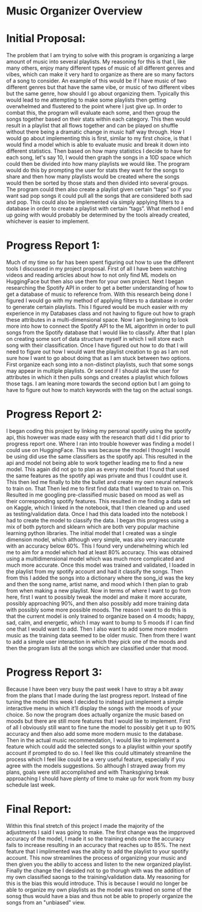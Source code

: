 # Music Organizer Overview

# Initial Proposal:
The problem that I am trying to solve with this program is organizing a large amount of music into several playlists. My reasoning for this is that I, like many others, enjoy many different types of music of all different genres and vibes, which can make it very hard to organize as there are so many factors of a song to consider. An example of this would be if I have music of two different genres but that have the same vibe, or music of two different vibes but the same genre, how should I go about organizing them. Typically this would lead to me attempting to make some playlists then getting overwhelmed and flustered to the point where I just give up. In order to combat this, the program will evaluate each some, and then group the songs together based on their stats within each category. This then would result in a playlist that all flows together and can be played on shuffle without there being a dramatic change in music half way through. 
How I would go about implementing this is first, similar to my first choice, is that I would find a model which is able to evaluate music and break it down into different statistics. Then based on how many statistics I decide to have for each song, let's say 10, I would then graph the songs in a 10D space which could then be divided into how many playlists we would like. The program would do this by prompting the user for stats they want for the songs to share and then how many playlists would be created where the songs would then be sorted by those stats and then divided into several groups. The program could then also create a playlist given certain “tags”  so if you want sad pop songs it could pull all the songs that are considered both sad and pop. This could also be implemented via simply applying filters to a database in order to create a playlist with certain “tags”. What method I end up going with would probably be determined by the tools already created, whichever is easier to implement. 

# Progress Report 1:
Much of my time so far has been spent figuring out how to use the different tools I discussed in my project proposal. First of all I have been watching videos and reading articles about how to not only find ML models on HuggingFace but then also use them for your own project. Next I began researching the Spotify API in order to get a better understanding of how to get a database of music to reference from. With this research being done I figured I would go with my method of applying filters to a database in order to generate certain playlists. This I figured would be much easier with my experience in my Databases class and not having to figure out how to graph these attributes in a multi-dimensional space. Now I am beginning to look more into how to connect the Spotify API to the ML algorithm in order to pull songs from the Spotify database that I would like to classify. After that I plan on creating some sort of data structure myself in which I will store each song with their classification.
Once I have figured out how to do that I will need to figure out how I would want the playlist creation to go as I am not sure how I want to go about doing that as I am stuck between two options. First organize each song into a non-distinct playlists, such that some songs may appear in multiple playlists. Or second if I should ask the user for attributes in which it then pulls songs and creates a playlist which follows those tags. I am leaning more towards the second option but I am going to have to figure out how to match keywords with the tag on the actual songs.

# Progress Report 2:
I began coding this project by linking my personal spotify using the spotify api, this however was made easy with the research thatI did t I did prior to progress report one. Where I ran into trouble however was finding a model I could use on HuggingFace. This was because the model I thought I would be using did use the same classifiers as the spotify api. This resulted in the api and model not being able to work together leading me to find a new model. This again did not go to plan as every model that I found that used the same features as the spotify api was private and thus I couldnt use it. This then led me finally to bite the bullet and create my own neural network to train on.
That Then led me to first find data that I wanted to train on. This Resulted in me googling pre-classified music based on mood as well as their corresponding spotify features. This resulted in me finding a data set on Kaggle, which I linked in the notebook, that I then cleaned up and used as testing/validation data. Once I had this data loaded into the notebook I had to create the model to classify the data. I began this progress using a mix of both pytorch and sklearn which are both very popular machine learning python libraries. The initial model that I created was a single dimension model, which although very simple, was also very inaccurate with an accuracy below 60%. This I found very underwhelming which led me to aim for a model which had at least 80% accuracy. This was obtained using a multidimensional model which was much more complicated and much more accurate. Once this model was trained and validated, I loaded in the playlist from my spotify account and had it classify the songs. Then from this I added the songs into a dictionary where the song_id was the key and then the song name, artist name, and mood which I then plan to grab from when making a new playlist.
Now in terms of where I want to go from here, first I want to possibly tweak the model and make it more accurate, possibly approaching 90%, and then also possibly add more training data with possibly some more possible moods. The reason I want to do this is that the current model is only trained to organize based on 4 moods; happy, sad, calm, and energetic, which I may want to bump to 5 moods if I can find one that I would want to add. Then I also want to add some more modern music as the training data seemed to be older music. Then from there I want to add a simple user interaction in which they pick one of the moods and then the program lists all the songs which are classified under that mood.

# Progress Report 3:
Because I have been very busy the past week I have to stray a bit away from the plans that I made during the last progress report. Instead of fine tuning the model this week I decided to instead just implement a simple interactive menu in which it’ll display the songs with the moods of your choice. So now the program does actually organize the music based on moods but there are still more features that I would like to implement. First of all I obviously still want to fine tune the model to possibly get it up to 90% accuracy and then also add some more modern music to the database. Then in the actual music recommendation, I would like to implement a feature which could add the selected songs to a playlist within your spotify account if prompted to do so. I feel like this could ultimately streamline the process which I feel like could be a very useful feature, especially if you agree with the models suggestions. So although I strayed away from my plans, goals were still accomplished and with Thanksgiving break approaching I should have plenty of time to make up for work from my busy schedule last week.

# Final Report:
Within this final stretch of this project I made the majority of the adjustments I said I was going to make. The first change was the impproved accuracy of the model, I made it so the training ends once the accuracy fails to increase resulting in an accuracy that reaches up to 85%. The next feature that I implimented was the abilty to add the playlist to your spotify account. This now streamlines the process of organizing your music and then given you the abiliy to access and listen to the new organized playlist. Finally the change the I desided not to go thorugh with was the addition of my own classified saongs to the training/validation data. My reasoning for this is the bias this would introduce. This is because I would no longer be able to organize my own playlists as the model was trained on some of the sonsg thus would have a bias and thus not be able to properly organize the songs from an "unbiased" view.
